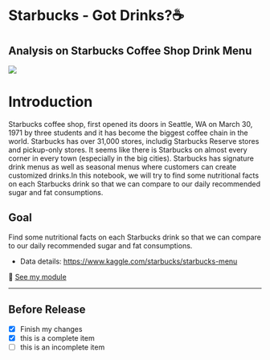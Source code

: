 # Starbucks - Got Drinks?☕
## Analysis on Starbucks Coffee Shop Drink Menu 
![](https://stories.starbucks.com/uploads/2019/01/1981-Pike-Place_Exterior_Photo-1-1440x700.jpg)

# Introduction
Starbucks coffee shop, first opened its doors in Seattle, WA on March 30, 1971 by three students and it has become the biggest coffee chain in the world. Starbucks has over 31,000 stores, includig Starbucks Reserve stores and pickup-only stores. It seems like there is Starbucks on almost every corner in every town (especially in the big cities). Starbucks has signature drink menus as well as seasonal menus where customers can create customized drinks.In this notebook, we will try to find some nutritional facts on each Starbucks drink so that we can compare to our daily recommended sugar and fat consumptions.

## Goal
Find some nutritional facts on each Starbucks drink so that we can compare to our daily recommended sugar and fat consumptions. 
 
- Data details: https://www.kaggle.com/starbucks/starbucks-menu

:file_folder: [See my module](https://www.kaggle.com/conniekoh/starbucks-got-drinks)
___
## Before Release
- [x] Finish my changes
- [x] this is a complete item
- [ ] this is an incomplete item

